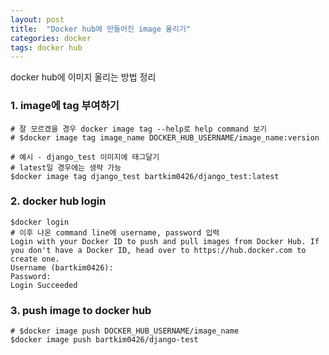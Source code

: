 ```yaml
---
layout: post
title:  "Docker hub에 만들어진 image 올리기"
categories: docker
tags: docker hub
---
```


docker hub에 이미지 올리는 방법 정리

### 1. image에 tag 부여하기
```
# 잘 모르겠을 경우 docker image tag --help로 help command 보기
# $docker image tag image_name DOCKER_HUB_USERNAME/image_name:version

# 예시 - django_test 이미지에 태그달기
# latest일 경우에는 생략 가능
$docker image tag django_test bartkim0426/django_test:latest
```

### 2. docker hub login
```
$docker login
# 이후 나온 command line에 username, password 입력
Login with your Docker ID to push and pull images from Docker Hub. If you don't have a Docker ID, head over to https://hub.docker.com to create one.
Username (bartkim0426):
Password:
Login Succeeded
```

### 3. push image to docker hub

```
# $docker image push DOCKER_HUB_USERNAME/image_name
$docker image push bartkim0426/django-test
```
